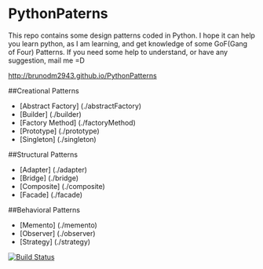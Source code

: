 # PythonPaterns
This repo contains some design patterns coded in Python. I hope it can help you learn python, as I am learning, and get knowledge of some GoF(Gang of Four) Patterns. If you need some help to understand, or have any suggestion, mail me =D

http://brunodm2943.github.io/PythonPatterns

##Creational Patterns

* [Abstract Factory] (./abstractFactory)
* [Builder] (./builder)
* [Factory Method] (./factoryMethod)
* [Prototype] (./prototype)
* [Singleton] (./singleton)

##Structural Patterns

* [Adapter] (./adapter)
* [Bridge] (./bridge)
* [Composite] (./composite)
* [Facade] (./facade)

##Behavioral Patterns

* [Memento] (./memento)
* [Observer] (./observer)
* [Strategy] (./strategy)

[![Build Status](https://travis-ci.org/BrunoDM2943/PythonPatterns.svg?branch=master)](https://travis-ci.org/BrunoDM2943/PythonPaterns)
